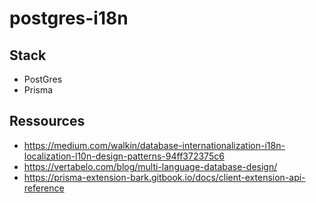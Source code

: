 # postgres-i18n

## Stack

- PostGres
- Prisma

## Ressources

- https://medium.com/walkin/database-internationalization-i18n-localization-l10n-design-patterns-94ff372375c6
- https://vertabelo.com/blog/multi-language-database-design/
- https://prisma-extension-bark.gitbook.io/docs/client-extension-api-reference
